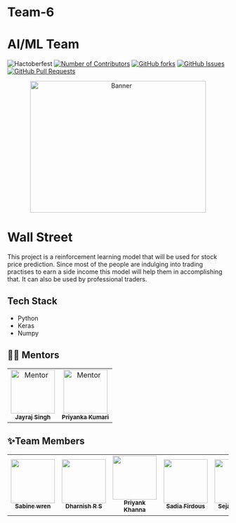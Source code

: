 # Team-6
# AI/ML Team 

  ![Hactoberfest](https://img.shields.io/badge/Hactoberfest-21-purple)
  [![Number of Contributors](https://img.shields.io/github/contributors/CodeFlow201/Team-5)](https://github.com/CodeFlow201/Team-5/graphs/contributors)
  [![GitHub forks](https://img.shields.io/github/forks/CodeFlow201/Team-5)](https://github.com/CodeFlow201/Team-5/network)
  [![GitHub Issues](https://img.shields.io/github/issues/CodeFlow201/Team-5)](https://github.com/CodeFlow201/Team-5/issues)
  [![GitHub Pull Requests](https://img.shields.io/github/issues-pr/kylelobo/The-Documentation-Compendium.svg)](https://github.com/CodeFlow201/Team-5/pulls)
<p align="center">
	<img src="https://static.wixstatic.com/media/bb7b70_d5fde322f7914060b7d997ba9d506a50~mv2.gif" width=400 height=300 alt="Banner">
</p>

# Wall Street
<p>This project is a reinforcement learning model that will be used for stock price prediction. Since most of the people are indulging into trading practises to earn a side income this model will help them in accomplishing that. It can also be used by professional traders.</P>


## Tech Stack
- Python
- Keras
- Numpy

## 👨‍💻 Mentors

<table>
<tr>
    <td align="center" thead="Mentor"><a href="https://github.com/kyoichishido"><img src="https://avatars.githubusercontent.com/u/54437859?v=4" width="100px;" alt="Mentor"/><br /><sub><b>Jayraj Singh</b></sub></a></td>
    <td align="center" thead="Mentor"><a href="https://github.com/PriyankaKumari-2002"><img src="https://avatars.githubusercontent.com/u/80983161?v=4" width="100px;" alt="Mentor"/><br /><sub><b>Priyanka Kumari</b></sub></a></td>
  </tr>
  </table>

<h2>✨Team Members</h2>   
<!-- ALL-CONTRIBUTORS-LIST:START - Do not remove or modify this section -->
<!-- prettier-ignore-start -->
<!-- markdownlint-disable -->
<table>
  <tr>
    <td align="center"><a href="https://github.com/pandyaved98"><img src="https://avatars.githubusercontent.com/u/32775169?v=4" width="100px;" alt=""/><br /><sub><b>Sabine wren</b></sub></a></td>
    <td align="center"><a href="https://github.com/VijayHitler"><img src="https://avatars.githubusercontent.com/u/81073247?v=4" width="100px;" alt=""/><br /><sub><b>Dharnish R S</b></sub></a></td>
    <td align="center"><a href="https://github.com/priyankkhanna"><img src="https://avatars.githubusercontent.com/u/55731241?v=4" width="100px;" alt=""/><br /><sub><b>Priyank Khanna</b></sub></a></td>
    <td align="center"><a href="https://github.com/SadiaFirdous"><img src="https://avatars.githubusercontent.com/u/74552217?v=4" width="100px;" alt=""/><br /><sub><b>Sadia Firdous</b></sub></a></td>
    <td align="center"><a href="https://github.com/sejalxz"><img src="https://avatars.githubusercontent.com/u/71432400?v=4" width="100px;" alt=""/><br /><sub><b>Sejal Dahake</b></sub></a></td>
    <td align="center"><a href="https://github.com/MrNobody09"><img src="https://avatars.githubusercontent.com/u/75740971?s=400&v=4" width="100px;" alt=""/><br /><sub><b>Nalin Verma</b></sub></a></td>
  </tr>
  
</table>
